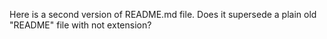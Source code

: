 Here is a second version of README.md file.  Does it supersede a plain old "README" file with not extension?
